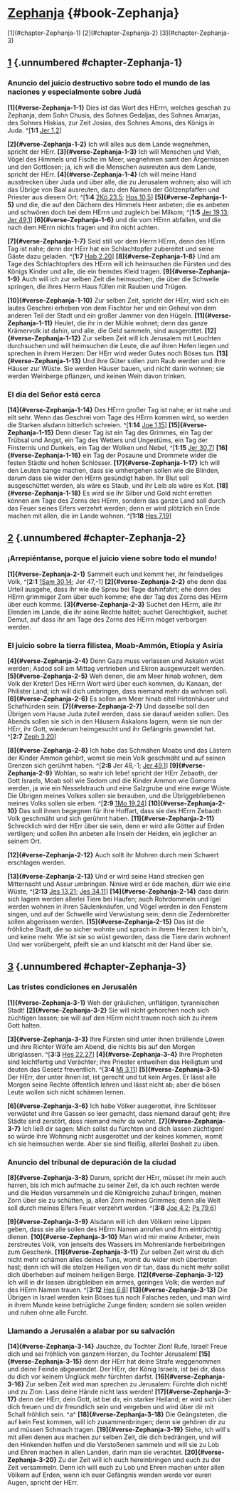 # [Zephanja](ch001.xhtml) {#book-Zephanja}

<div id="chapterlinks-Zephanja" class="chapterlinks">[1](#chapter-Zephanja-1) [2](#chapter-Zephanja-2) [3](#chapter-Zephanja-3) </div>

## [1](#book-Zephanja) {.unnumbered #chapter-Zephanja-1}
### Anuncio del juicio destructivo sobre todo el mundo de las naciones y especialmente sobre Judá
**[1]{#verse-Zephanja-1-1}** Dies ist das Wort des HErrn, welches geschah zu Zephanja, dem Sohn Chusis, des Sohnes Gedaljas, des Sohnes Amarjas, des Sohnes Hiskias, zur Zeit Josias, des Sohnes Amons, des Königs in Juda. ^[**1:1** [Jer 1,2](ch024.xhtml#verse-Jeremia-1-2)] 


**[2]{#verse-Zephanja-1-2}** Ich will alles aus dem Lande wegnehmen, spricht der HErr. **[3]{#verse-Zephanja-1-3}** Ich will Menschen und Vieh, Vögel des Himmels und Fische im Meer, wegnehmen samt den Ärgernissen und den Gottlosen; ja, ich will die Menschen ausreuten aus dem Lande, spricht der HErr. **[4]{#verse-Zephanja-1-4}** Ich will meine Hand ausstrecken über Juda und über alle, die zu Jerusalem wohnen; also will ich das Übrige von Baal ausreuten, dazu den Namen der Götzenpfaffen und Priester aus diesem Ort; ^[**1:4** [2Kö 23,5](ch012.xhtml#verse-2-Könige-23-5); [Hos 10,5](ch028.xhtml#verse-Hosea-10-5)] **[5]{#verse-Zephanja-1-5}** und die, die auf den Dächern des Himmels Heer anbeten; die es anbeten und schwören doch bei dem HErrn und zugleich bei Milkom; ^[**1:5** [Jer 19,13](ch024.xhtml#verse-Jeremia-19-13); [Jer 49,1](ch024.xhtml#verse-Jeremia-49-1)] **[6]{#verse-Zephanja-1-6}** und die vom HErrn abfallen, und die nach dem HErrn nichts fragen und ihn nicht achten. 
 

**[7]{#verse-Zephanja-1-7}** Seid still vor dem Herrn HErrn, denn des HErrn Tag ist nahe; denn der HErr hat ein Schlachtopfer zubereitet und seine Gäste dazu geladen. ^[**1:7** [Hab 2,20](ch035.xhtml#verse-Habakuk-2-20)] **[8]{#verse-Zephanja-1-8}** Und am Tage des Schlachtopfers des HErrn will ich heimsuchen die Fürsten und des Königs Kinder und alle, die ein fremdes Kleid tragen. **[9]{#verse-Zephanja-1-9}** Auch will ich zur selben Zeit die heimsuchen, die über die Schwelle springen, die ihres Herrn Haus füllen mit Rauben und Trügen. 


**[10]{#verse-Zephanja-1-10}** Zur selben Zeit, spricht der HErr, wird sich ein lautes Geschrei erheben von dem Fischtor her und ein Geheul von dem anderen Teil der Stadt und ein großer Jammer von den Hügeln. **[11]{#verse-Zephanja-1-11}** Heulet, die ihr in der Mühle wohnet; denn das ganze Krämervolk ist dahin, und alle, die Geld sammeln, sind ausgerottet. **[12]{#verse-Zephanja-1-12}** Zur selben Zeit will ich Jerusalem mit Leuchten durchsuchen und will heimsuchen die Leute, die auf ihren Hefen liegen und sprechen in ihrem Herzen: Der HErr wird weder Gutes noch Böses tun. **[13]{#verse-Zephanja-1-13}** Und ihre Güter sollen zum Raub werden und ihre Häuser zur Wüste. Sie werden Häuser bauen, und nicht darin wohnen; sie werden Weinberge pflanzen, und keinen Wein davon trinken. 

### El día del Señor está cerca
**[14]{#verse-Zephanja-1-14}** Des HErrn großer Tag ist nahe; er ist nahe und eilt sehr. Wenn das Geschrei vom Tage des HErrn kommen wird, so werden die Starken alsdann bitterlich schreien. ^[**1:14** [Joe 1,15](ch029.xhtml#verse-Joel-1-15)] **[15]{#verse-Zephanja-1-15}** Denn dieser Tag ist ein Tag des Grimmes, ein Tag der Trübsal und Angst, ein Tag des Wetters und Ungestüms, ein Tag der Finsternis und Dunkels, ein Tag der Wolken und Nebel, ^[**1:15** [Jer 30,7](ch024.xhtml#verse-Jeremia-30-7)] **[16]{#verse-Zephanja-1-16}** ein Tag der Posaune und Drommete wider die festen Städte und hohen Schlösser. **[17]{#verse-Zephanja-1-17}** Ich will den Leuten bange machen, dass sie umhergehen sollen wie die Blinden, darum dass sie wider den HErrn gesündigt haben. Ihr Blut soll ausgeschüttet werden, als wäre es Staub, und ihr Leib als wäre es Kot. **[18]{#verse-Zephanja-1-18}** Es wird sie ihr Silber und Gold nicht erretten können am Tage des Zorns des HErrn, sondern das ganze Land soll durch das Feuer seines Eifers verzehrt werden; denn er wird plötzlich ein Ende machen mit allen, die im Lande wohnen. ^[**1:18** [Hes 7,19](ch026.xhtml#verse-Hesekiel-7-19)] 
  

## [2](#book-Zephanja) {.unnumbered #chapter-Zephanja-2}
### ¡Arrepiéntanse, porque el juicio viene sobre todo el mundo!
**[1]{#verse-Zephanja-2-1}** Sammelt euch und kommt her, ihr feindseliges Volk, ^[**2:1** [1Sam 30,14](ch009.xhtml#verse-1-Samuel-30-14); Jer 47,-1] **[2]{#verse-Zephanja-2-2}** ehe denn das Urteil ausgehe, dass ihr wie die Spreu bei Tage dahinfahrt; ehe denn des HErrn grimmiger Zorn über euch komme; ehe der Tag des Zorns des HErrn über euch komme. **[3]{#verse-Zephanja-2-3}** Suchet den HErrn, alle ihr Elenden im Lande, die ihr seine Rechte haltet; suchet Gerechtigkeit, suchet Demut, auf dass ihr am Tage des Zorns des HErrn möget verborgen werden.


### El juicio sobre la tierra filistea, Moab-Ammón, Etiopía y Asiria
**[4]{#verse-Zephanja-2-4}** Denn Gaza muss verlassen und Askalon wüst werden; Asdod soll am Mittag vertrieben und Ekron ausgewurzelt werden. **[5]{#verse-Zephanja-2-5}** Weh denen, die am Meer hinab wohnen, dem Volk der Kreter! Des HErrn Wort wird über euch kommen, du Kanaan, der Philister Land; ich will dich umbringen, dass niemand mehr da wohnen soll. **[6]{#verse-Zephanja-2-6}** Es sollen am Meer hinab eitel Hirtenhäuser und Schafhürden sein. **[7]{#verse-Zephanja-2-7}** Und dasselbe soll den Übrigen vom Hause Juda zuteil werden, dass sie darauf weiden sollen. Des Abends sollen sie sich in den Häusern Askalons lagern, wenn sie nun der HErr, ihr Gott, wiederum heimgesucht und ihr Gefängnis gewendet hat. ^[**2:7** [Zeph 3,20](ch036.xhtml#verse-Zephanja-3-20)] 


**[8]{#verse-Zephanja-2-8}** Ich habe das Schmähen Moabs und das Lästern der Kinder Ammon gehört, womit sie mein Volk geschmäht und auf seinen Grenzen sich gerühmt haben. ^[**2:8** Jer 48,-1; [Jer 49,1](ch024.xhtml#verse-Jeremia-49-1)] **[9]{#verse-Zephanja-2-9}** Wohlan, so wahr ich lebe! spricht der HErr Zebaoth, der Gott Israels, Moab soll wie Sodom und die Kinder Ammon wie Gomorra werden, ja wie ein Nesselstrauch und eine Salzgrube und eine ewige Wüste. Die Übrigen meines Volkes sollen sie berauben, und die Übriggebliebenen meines Volks sollen sie erben. ^[**2:9** [1Mo 19,24](ch001.xhtml#verse-1-Mose-19-24)] **[10]{#verse-Zephanja-2-10}** Das soll ihnen begegnen für ihre Hoffart, dass sie des HErrn Zebaoth Volk geschmäht und sich gerühmt haben. **[11]{#verse-Zephanja-2-11}** Schrecklich wird der HErr über sie sein, denn er wird alle Götter auf Erden vertilgen; und sollen ihn anbeten alle Inseln der Heiden, ein jeglicher an seinem Ort. 
 

**[12]{#verse-Zephanja-2-12}** Auch sollt ihr Mohren durch mein Schwert erschlagen werden. 

**[13]{#verse-Zephanja-2-13}** Und er wird seine Hand strecken gen Mitternacht und Assur umbringen. Ninive wird er öde machen, dürr wie eine Wüste, ^[**2:13** [Jes 13,21](ch023.xhtml#verse-Jesaja-13-21); [Jes 34,11](ch023.xhtml#verse-Jesaja-34-11)] **[14]{#verse-Zephanja-2-14}** dass darin sich lagern werden allerlei Tiere bei Haufen; auch Rohrdommeln und Igel werden wohnen in ihren Säulenknäufen, und Vögel werden in den Fenstern singen, und auf der Schwelle wird Verwüstung sein; denn die Zedernbretter sollen abgerissen werden. **[15]{#verse-Zephanja-2-15}** Das ist die fröhliche Stadt, die so sicher wohnte und sprach in ihrem Herzen: Ich bin's, und keine mehr. Wie ist sie so wüst geworden, dass die Tiere darin wohnen! Und wer vorübergeht, pfeift sie an und klatscht mit der Hand über sie.


## [3](#book-Zephanja) {.unnumbered #chapter-Zephanja-3}
### Las tristes condiciones en Jerusalén
**[1]{#verse-Zephanja-3-1}** Weh der gräulichen, unflätigen, tyrannischen Stadt! **[2]{#verse-Zephanja-3-2}** Sie will nicht gehorchen noch sich züchtigen lassen; sie will auf den HErrn nicht trauen noch sich zu ihrem Gott halten. 

**[3]{#verse-Zephanja-3-3}** Ihre Fürsten sind unter ihnen brüllende Löwen und ihre Richter Wölfe am Abend, die nichts bis auf den Morgen übriglassen. ^[**3:3** [Hes 22,27](ch026.xhtml#verse-Hesekiel-22-27)] **[4]{#verse-Zephanja-3-4}** Ihre Propheten sind leichtfertig und Verächter; ihre Priester entweihen das Heiligtum und deuten das Gesetz freventlich. ^[**3:4** [Mi 3,11](ch033.xhtml#verse-Micha-3-11)] **[5]{#verse-Zephanja-3-5}** Der HErr, der unter ihnen ist, ist gerecht und tut kein Arges. Er lässt alle Morgen seine Rechte öffentlich lehren und lässt nicht ab; aber die bösen Leute wollen sich nicht schämen lernen. 
 

**[6]{#verse-Zephanja-3-6}** Ich habe Völker ausgerottet, ihre Schlösser verwüstet und ihre Gassen so leer gemacht, dass niemand darauf geht; ihre Städte sind zerstört, dass niemand mehr da wohnt. **[7]{#verse-Zephanja-3-7}** Ich ließ dir sagen: Mich sollst du fürchten und dich lassen züchtigen! so würde ihre Wohnung nicht ausgerottet und der keines kommen, womit ich sie heimsuchen werde. Aber sie sind fleißig, allerlei Bosheit zu üben. 

### Anuncio del tribunal de depuración de la ciudad
**[8]{#verse-Zephanja-3-8}** Darum, spricht der HErr, müsset ihr mein auch harren, bis ich mich aufmache zu seiner Zeit, da ich auch rechten werde und die Heiden versammeln und die Königreiche zuhauf bringen, meinen Zorn über sie zu schütten, ja, allen Zorn meines Grimmes; denn alle Welt soll durch meines Eifers Feuer verzehrt werden. ^[**3:8** [Joe 4,2](ch029.xhtml#verse-Joel-4-2); [Ps 79,6](ch019.xhtml#verse-Psalm-79-6)] 


**[9]{#verse-Zephanja-3-9}** Alsdann will ich den Völkern reine Lippen geben, dass sie alle sollen des HErrn Namen anrufen und ihm einträchtig dienen. **[10]{#verse-Zephanja-3-10}** Man wird mir meine Anbeter, mein zerstreutes Volk, von jenseits des Wassers im Mohrenlande herbeibringen zum Geschenk. **[11]{#verse-Zephanja-3-11}** Zur selben Zeit wirst du dich nicht mehr schämen alles deines Tuns, womit du wider mich übertreten hast; denn ich will die stolzen Heiligen von dir tun, dass du nicht mehr sollst dich überheben auf meinem heiligen Berge. **[12]{#verse-Zephanja-3-12}** Ich will in dir lassen übrigbleiben ein armes, geringes Volk; die werden auf des HErrn Namen trauen. ^[**3:12** [Hes 6,8](ch026.xhtml#verse-Hesekiel-6-8)] **[13]{#verse-Zephanja-3-13}** Die Übrigen in Israel werden kein Böses tun noch Falsches reden, und man wird in ihrem Munde keine betrügliche Zunge finden; sondern sie sollen weiden und ruhen ohne alle Furcht.


### Llamando a Jerusalén a alabar por su salvación
**[14]{#verse-Zephanja-3-14}** Jauchze, du Tochter Zion! Rufe, Israel! Freue dich und sei fröhlich von ganzem Herzen, du Tochter Jerusalem! **[15]{#verse-Zephanja-3-15}** denn der HErr hat deine Strafe weggenommen und deine Feinde abgewendet. Der HErr, der König Israels, ist bei dir, dass du dich vor keinem Unglück mehr fürchten darfst. **[16]{#verse-Zephanja-3-16}** Zur selben Zeit wird man sprechen zu Jerusalem: Fürchte dich nicht! und zu Zion: Lass deine Hände nicht lass werden! **[17]{#verse-Zephanja-3-17}** denn der HErr, dein Gott, ist bei dir, ein starker Heiland; er wird sich über dich freuen und dir freundlich sein und vergeben und wird über dir mit Schall fröhlich sein. ^a^ **[18]{#verse-Zephanja-3-18}** Die Geängsteten, die auf kein Fest kommen, will ich zusammenbringen; denn sie gehören dir zu und müssen Schmach tragen. **[19]{#verse-Zephanja-3-19}** Siehe, ich will's mit allen denen aus machen zur selben Zeit, die dich bedrängen, und will den Hinkenden helfen und die Verstoßenen sammeln und will sie zu Lob und Ehren machen in allen Landen, darin man sie verachtet. **[20]{#verse-Zephanja-3-20}** Zu der Zeit will ich euch hereinbringen und euch zu der Zeit versammeln. Denn ich will euch zu Lob und Ehren machen unter allen Völkern auf Erden, wenn ich euer Gefängnis wenden werde vor euren Augen, spricht der HErr.